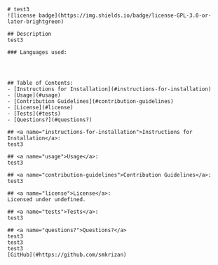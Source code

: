 
    # test3
    ![license badge](https://img.shields.io/badge/license-GPL-3.0-or-later-brightgreen)
    
    ## Description
    test3

    ### Languages used:
    
                 
        

    ## Table of Contents:
    - [Instructions for Installation](#instructions-for-installation)
    - [Usage](#usage)
    - [Contribution Guidelines](#contribution-guidelines)
    - [License](#license)
    - [Tests](#tests)
    - [Questions?](#questions?)

    ## <a name="instructions-for-installation">Instructions for Installation</a>:
    test3

    ## <a name="usage">Usage</a>:
    test3
    
    ## <a name="contribution-guidelines">Contribution Guidelines</a>:
    test3

    ## <a name="license">License</a>:
    Licensed under undefined.

    ## <a name="tests">Tests</a>:
    test3

    ## <a name="questions?">Questions?</a>
    test3
    test3
    test3
    [GitHub](#https://github.com/smkrizan)

    